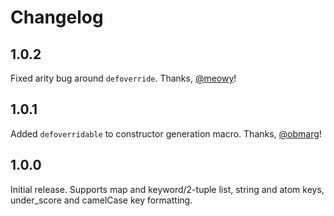# Changelog

## 1.0.2

Fixed arity bug around `defoverride`.
Thanks, [@meowy](https://github.com/meowy)!


## 1.0.1

Added `defoverridable` to constructor generation macro.
Thanks, [@obmarg](https://github.com/obmarg)!


## 1.0.0

Initial release.  Supports map and keyword/2-tuple list, string and atom
keys, under_score and camelCase key formatting.

